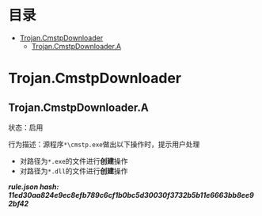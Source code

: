 



目录
==

* [Trojan.CmstpDownloader](#trojancmstpdownloader)
	* [Trojan.CmstpDownloader.A](#trojancmstpdownloadera)

# Trojan.CmstpDownloader

## Trojan.CmstpDownloader.A
  
状态：启用

行为描述：源程序`*\cmstp.exe`做出以下操作时，提示用户处理
- 对路径为`*.exe`的文件进行**创建**操作
- 对路径为`*.dll`的文件进行**创建**操作
  
***rule.json hash: 11ed30aa824e9ec8efb789c6cf1b0bc5d30030f3732b5b11e6663bb8ee92bf42***